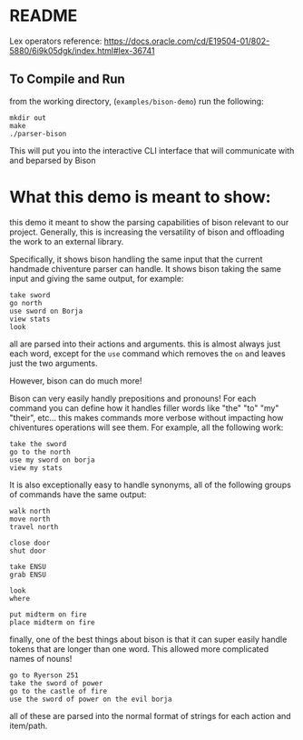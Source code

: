 # README
Lex operators reference: https://docs.oracle.com/cd/E19504-01/802-5880/6i9k05dgk/index.html#lex-36741
## To Compile and Run
from the working directory, (`examples/bison-demo`) run the following:
```
mkdir out
make
./parser-bison
```
This will put you into the interactive CLI interface that will communicate with and beparsed by Bison


# What this demo is meant to show:
this demo it meant to show the parsing capabilities of bison relevant to our project.
Generally, this is increasing the versatility of bison and offloading the work to an external library.

Specifically, it shows bison handling the same input that the current handmade chiventure parser can handle. 
It shows bison taking the same input and giving the same output, for example:

```
take sword
go north
use sword on Borja
view stats
look
```

all are parsed into their actions and arguments. 
this is almost always just each word, except for the `use` command which removes the `on` and leaves just the two arguments.

However, bison can do much more!

Bison can very easily handly prepositions and pronouns!
For each command you can define how it handles filler words like "the" "to" "my" "their", etc...
this makes commands more verbose without impacting how chiventures operations will see them.
For example, all the following work:

```
take the sword
go to the north
use my sword on borja
view my stats
```

It is also exceptionally easy to handle synonyms, all of the following groups of commands have the same output:

```
walk north
move north
travel north

close door 
shut door

take ENSU 
grab ENSU

look 
where

put midterm on fire
place midterm on fire
```


finally, one of the best things about bison is that it can super easily handle tokens that are longer than one word. This allowed more complicated names of nouns!

```
go to Ryerson 251
take the sword of power
go to the castle of fire
use the sword of power on the evil borja
```

all of these are parsed into the normal format of strings for each action and item/path.


